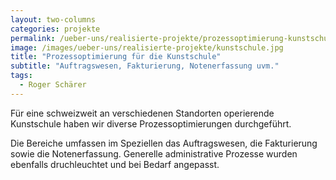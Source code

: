 ```yaml
---
layout: two-columns
categories: projekte
permalink: /ueber-uns/realisierte-projekte/prozessoptimierung-kunstschule/
image: /images/ueber-uns/realisierte-projekte/kunstschule.jpg
title: "Prozessoptimierung für die Kunstschule"
subtitle: "Auftragswesen, Fakturierung, Notenerfassung uvm."
tags:
  - Roger Schärer
---
```

Für eine schweizweit an verschiedenen Standorten operierende Kunstschule haben wir diverse Prozessoptimierungen durchgeführt.

Die Bereiche umfassen im Speziellen das Auftragswesen, die Fakturierung sowie die Notenerfassung. Generelle administrative Prozesse wurden ebenfalls druchleuchtet und bei Bedarf angepasst.
